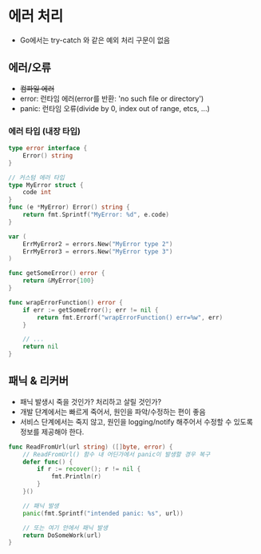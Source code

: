 # 에러 처리
* Go에서는 try-catch 와 같은 예외 처리 구문이 없음

## 에러/오류
* ~~컴파일 에러~~
* error: 런타임 에러(error를 반환: 'no such file or directory')
* panic: 런타임 오류(divide by 0, index out of range, etcs, ...)

### 에러 타입 (내장 타입)
```go
type error interface {
    Error() string
}
```

```go
// 커스텀 에러 타입
type MyError struct {
	code int
}
func (e *MyError) Error() string {
	return fmt.Sprintf("MyError: %d", e.code)
}

var (
	ErrMyError2 = errors.New("MyError type 2")
	ErrMyError3 = errors.New("MyError type 3")
)

func getSomeError() error {
	return &MyError{100}
}

func wrapErrorFunction() error {
	if err := getSomeError(); err != nil {
		return fmt.Errorf("wrapErrorFunction() err=%w", err)
	}

	// ...
	return nil
}
```

## 패닉 & 리커버

* 패닉 발생시 죽을 것인가? 처리하고 살릴 것인가?
* 개발 단계에서는 빠르게 죽어서, 원인을 파악/수정하는 편이 좋음
* 서비스 단계에서는 죽지 않고, 원인을 logging/notify 해주어서 수정할 수 있도록 정보를 제공해야 한다.  

```go
func ReadFromUrl(url string) ([]byte, error) {
    // ReadFromUrl() 함수 내 어딘가에서 panic이 발생할 경우 복구
    defer func() {
        if r := recover(); r != nil {
            fmt.Println(r)
        }
    }()

    // 패닉 발생
    panic(fmt.Sprintf("intended panic: %s", url))

    // 또는 여기 안에서 패닉 발생
    return DoSomeWork(url)
}
```
